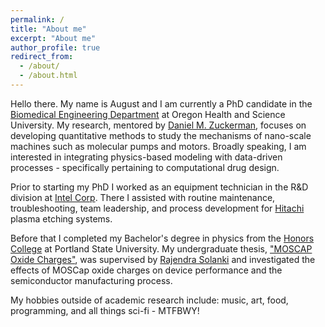 ```yaml
---
permalink: /
title: "About me"
excerpt: "About me"
author_profile: true
redirect_from: 
  - /about/
  - /about.html
---
```


Hello there. My name is August and I am currently a PhD candidate in the [Biomedical Engineering Department]("https://www.ohsu.edu/school-of-medicine/biomedical-engineering") at Oregon Health and Science University. My research, mentored by [Daniel M. Zuckerman]("https://www.ohsu.edu/school-of-medicine/zuckerman-lab"), focuses on developing quantitative methods to study the mechanisms of nano-scale machines such as molecular pumps and motors. Broadly speaking, I am interested in integrating physics-based modeling with data-driven processes - specifically pertaining to computational drug design.

Prior to starting my PhD I worked as an equipment technician in the R&D division at [Intel Corp]('https://www.intel.com/content/www/us/en/homepage.html'). There I assisted with routine maintenance, troubleshooting, team leadership, and process development for [Hitachi]('https://www.hitachi-hightech.com/us/') plasma etching systems. 

Before that I completed my Bachelor's degree in physics from the [Honors College]("https://www.pdx.edu/honors/") at Portland State University. My undergraduate thesis, ["MOSCAP Oxide Charges"]('https://doi.org/10.15760/honors.189'), was supervised by [Rajendra Solanki]('https://www.pdx.edu/physics/profile/raj-solanki') and investigated the effects of MOSCap oxide charges on device performance and the semiconductor manufacturing process. 

My hobbies outside of academic research include: music, art, food, programming, 
and all things sci-fi - MTFBWY!
